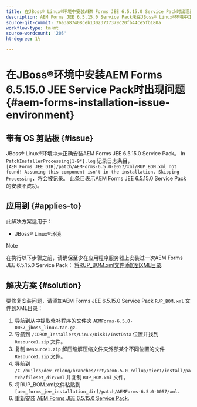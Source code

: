 ```yaml
---
title: 在JBoss® Linux®环境中安装AEM Forms JEE 6.5.15.0 Service Pack时出现问题
description: AEM Forms JEE 6.5.15.0 Service Pack未在JBoss® Linux®环境中正确安装，任何修补程序更改都不会应用到应用程序服务器。 将“RUP_BOM.xml”文件添加到XML目录。
source-git-commit: 76a3a87408ceb13023737379c20fb44ce5fb180a
workflow-type: tm+mt
source-wordcount: '205'
ht-degree: 1%

---
```



# 在JBoss®环境中安装AEM Forms 6.5.15.0 JEE Service Pack时出现问题 {#aem-forms-installation-issue-environment}

## 带有 OS 剪贴板 {#issue}

JBoss® Linux®环境中未正确安装AEM Forms JEE 6.5.15.0 Service Pack。 In `PatchInstallerProcessing[1-9*].log` 记录日志条目， `[AEM_Forms_JEE_DIR]/patch/AEMForms-6.5.0-0057/xml/RUP_BOM.xml not found! Assuming this component isn't in the installation. Skipping Processing`，将会被记录。 此条目表示AEM Forms JEE 6.5.15.0 Service Pack的安装不成功。

## 应用到 {#applies-to}

此解决方案适用于：
* JBoss® Linux®环境

>[!NOTE]
>
> 在执行以下步骤之前，请确保至少在应用程序服务器上安装过一次AEM Forms JEE 6.5.15.0 Service Pack： [将RUP_BOM.xml文件添加到XML目录](#solution-solution).

## 解决方案 {#solution}

要修复安装问题，请添加AEM Forms JEE 6.5.15.0 Service Pack `RUP_BOM.xml` 文件到XML目录：
1. 导航到从中提取修补程序的文件夹 `AEMForms-6.5.0-0057_jboss_linux.tar.gz`.
1. 导航到 `/CDROM_Installers/Linux/Disk1/InstData` 位置并找到 `Resource1.zip` 文件。
1. 复制 `Resource1.zip` 解压缩解压缩文件夹外部某个不同位置的文件 `Resource1.zip` 文件。
1. 导航到 `/C_/builds/dev_releng/branches/rrt/aem6.5.0_rollup/tier1/install/patch/fileset_dir/xml` 并复制 `RUP_BOM.xml` 文件。
1. 将RUP_BOM.xml文件粘贴到 `[aem_forms_jee_installation_dir]/patch/AEMForms-6.5.0-0057/xml`.
1. 重新安装 [AEM Forms JEE 6.5.15.0 Service Pack](https://experienceleague.adobe.com/docs/experience-manager-release-information/aem-release-updates/forms-updates/aem-forms-releases.html).